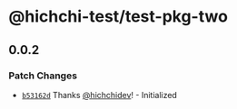 # @hichchi-test/test-pkg-two

## 0.0.2

### Patch Changes

- [`b53162d`](https://github.com/hichchidev/hichchi-test/commit/b53162dbe631956e5bc45f3c0d7269d54e7f16af) Thanks [@hichchidev](https://github.com/hichchidev)! - Initialized
